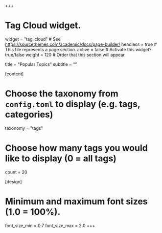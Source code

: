 +++
# Tag Cloud widget.
widget = "tag_cloud"  # See https://sourcethemes.com/academic/docs/page-builder/
headless = true       # This file represents a page section.
active = false        # Activate this widget? true/false
weight = 120          # Order that this section will appear.

title = "Popular Topics"
subtitle = ""

[content]
  # Choose the taxonomy from `config.toml` to display (e.g. tags, categories)
  taxonomy = "tags"

  # Choose how many tags you would like to display (0 = all tags)
  count = 20

[design]
  # Minimum and maximum font sizes (1.0 = 100%).
  font_size_min = 0.7
  font_size_max = 2.0
+++
